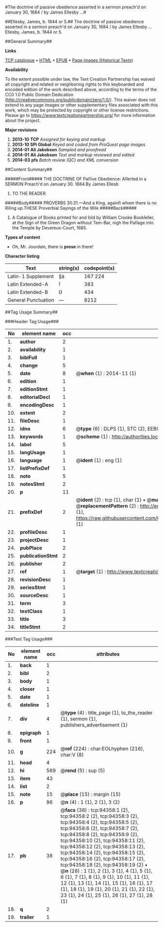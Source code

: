 #The doctrine of passive obedience asserted in a sermon preach'd on January 30, 1684 / by James Ellesby ...#

##Ellesby, James, b. 1644 or 5.##
The doctrine of passive obedience asserted in a sermon preach'd on January 30, 1684 / by James Ellesby ...
Ellesby, James, b. 1644 or 5.

##General Summary##

**Links**

[TCP catalogue](http://www.ota.ox.ac.uk/tcp/)  • 
[HTML](http://tei.it.ox.ac.uk/tcp/Texts-HTML/free/A39/A39241.html)  • 
[EPUB](http://tei.it.ox.ac.uk/tcp/Texts-EPUB/free/A39/A39241.epub) • 
[Page images (Historical Texts)](https://historicaltexts.jisc.ac.uk/eebo-12835606e)

**Availability**

To the extent possible under law, the Text Creation Partnership has waived all copyright and related or neighboring rights to this keyboarded and encoded edition of the work described above, according to the terms of the CC0 1.0 Public Domain Dedication (http://creativecommons.org/publicdomain/zero/1.0/). This waiver does not extend to any page images or other supplementary files associated with this work, which may be protected by copyright or other license restrictions. Please go to https://www.textcreationpartnership.org/ for more information about the project.

**Major revisions**

1. __2013-10__ __TCP__ *Assigned for keying and markup*
1. __2013-10__ __SPi Global__ *Keyed and coded from ProQuest page images*
1. __2014-01__ __Ali Jakobson__ *Sampled and proofread*
1. __2014-01__ __Ali Jakobson__ *Text and markup reviewed and edited*
1. __2014-03__ __pfs__ *Batch review (QC) and XML conversion*

##Content Summary##

#####Front#####
THE DOCTRINE OF Paſſive Obedience: Aſſerted in a SERMON Preach'd on January 30. 1684.By James Ellesb
1. TO THE READER.

#####Body#####
PROVERBS 30.31.—And a King, againſt whom there is no Riſing up.THESE Proverbial Sayings of the Wiſe 
#####Back#####

1. A Catalogue of Books printed for and ſold by William Crooke Bookſeller, at the Sign of the Green Dragon without Tem-Bar, nigh the Paſſage into the Temple by Devereux-Court, 1685.

**Types of content**

  * Oh, Mr. Jourdain, there is **prose** in there!

**Character listing**


|Text|string(s)|codepoint(s)|
|---|---|---|
|Latin-1 Supplement|§à|167 224|
|Latin Extended-A|ſ|383|
|Latin Extended-B|Ʋ|434|
|General Punctuation|—|8212|

##Tag Usage Summary##

###Header Tag Usage###

|No|element name|occ|attributes|
|---|---|---|---|
|1.|__author__|2||
|2.|__availability__|1||
|3.|__biblFull__|1||
|4.|__change__|5||
|5.|__date__|8| @__when__ (1) : 2014-11 (1)|
|6.|__edition__|1||
|7.|__editionStmt__|1||
|8.|__editorialDecl__|1||
|9.|__encodingDesc__|1||
|10.|__extent__|2||
|11.|__fileDesc__|1||
|12.|__idno__|6| @__type__ (6) : DLPS (1), STC (2), EEBO-CITATION (1), OCLC (1), VID (1)|
|13.|__keywords__|1| @__scheme__ (1) : http://authorities.loc.gov/ (1)|
|14.|__label__|5||
|15.|__langUsage__|1||
|16.|__language__|1| @__ident__ (1) : eng (1)|
|17.|__listPrefixDef__|1||
|18.|__note__|5||
|19.|__notesStmt__|2||
|20.|__p__|11||
|21.|__prefixDef__|2| @__ident__ (2) : tcp (1), char (1)  •  @__matchPattern__ (2) : ([0-9\-]+):([0-9IVX]+) (1), (.+) (1)  •  @__replacementPattern__ (2) : http://eebo.chadwyck.com/downloadtiff?vid=$1&page=$2 (1), https://raw.githubusercontent.com/textcreationpartnership/Texts/master/tcpchars.xml#$1 (1)|
|22.|__profileDesc__|1||
|23.|__projectDesc__|1||
|24.|__pubPlace__|2||
|25.|__publicationStmt__|2||
|26.|__publisher__|2||
|27.|__ref__|1| @__target__ (1) : http://www.textcreationpartnership.org/docs/. (1)|
|28.|__revisionDesc__|1||
|29.|__seriesStmt__|1||
|30.|__sourceDesc__|1||
|31.|__term__|3||
|32.|__textClass__|1||
|33.|__title__|3||
|34.|__titleStmt__|2||


###Text Tag Usage###

|No|element name|occ|attributes|
|---|---|---|---|
|1.|__back__|1||
|2.|__bibl__|2||
|3.|__body__|1||
|4.|__closer__|1||
|5.|__date__|1||
|6.|__dateline__|1||
|7.|__div__|4| @__type__ (4) : title_page (1), to_the_reader (1), sermon (1), publishers_advertisement (1)|
|8.|__epigraph__|1||
|9.|__front__|1||
|10.|__g__|224| @__ref__ (224) : char:EOLhyphen (216), char:V (8)|
|11.|__head__|4||
|12.|__hi__|569| @__rend__ (5) : sup (5)|
|13.|__item__|43||
|14.|__list__|2||
|15.|__note__|15| @__place__ (15) : margin (15)|
|16.|__p__|96| @__n__ (4) : 1 (1), 2 (1), 3 (2)|
|17.|__pb__|38| @__facs__ (38) : tcp:94358:1 (2), tcp:94358:2 (2), tcp:94358:3 (2), tcp:94358:4 (2), tcp:94358:5 (2), tcp:94358:6 (2), tcp:94358:7 (2), tcp:94358:8 (2), tcp:94358:9 (2), tcp:94358:10 (2), tcp:94358:11 (2), tcp:94358:12 (2), tcp:94358:13 (2), tcp:94358:14 (2), tcp:94358:15 (2), tcp:94358:16 (2), tcp:94358:17 (2), tcp:94358:18 (2), tcp:94358:19 (2)  •  @__n__ (28) : 1 (1), 2 (1), 3 (1), 4 (1), 5 (1), 6 (1), 7 (1), 8 (1), 9 (1), 10 (1), 11 (1), 12 (1), 13 (1), 14 (1), 15 (1), 16 (1), 17 (1), 18 (1), 19 (1), 20 (1), 21 (1), 22 (1), 23 (1), 24 (1), 25 (1), 26 (1), 27 (1), 28 (1)|
|18.|__q__|2||
|19.|__trailer__|1||
